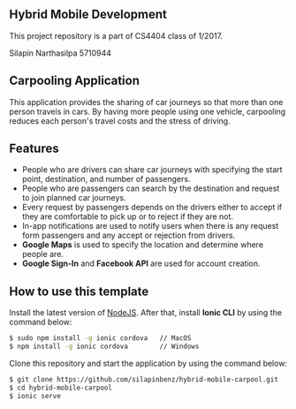 ## Hybrid Mobile Development

This project repository is a part of CS4404 class of 1/2017.

Silapin Narthasilpa 5710944


## Carpooling Application


This application provides the sharing of car journeys so that more than one person travels in cars. By having more people using one vehicle, carpooling reduces each person's travel costs and the stress of driving.

## Features
* People who are drivers can share car journeys with specifying the start point, destination, and number of passengers.
* People who are passengers can search by the destination and request to join planned car journeys.
* Every request by passengers depends on the drivers either to accept if they are comfortable to pick up or to reject if they are not.
* In-app notifications are used to notify users when there is any request form passengers and any accept or rejection from drivers.
* **Google Maps** is used to specify the location and determine where people are.
* **Google Sign-In** and **Facebook API** are used for account creation.

## How to use this template
Install the latest version of [NodeJS](https://nodejs.org/en/download/). After that, install **Ionic CLI** by using the command below:

```bash
$ sudo npm install -g ionic cordova   // MacOS
$ npm install -g ionic cordova        // Windows
```

Clone this repository and start the application by using the command below:

```bash
$ git clone https://github.com/silapinbenz/hybrid-mobile-carpool.git
$ cd hybrid-mobile-carpool
$ ionic serve
```

